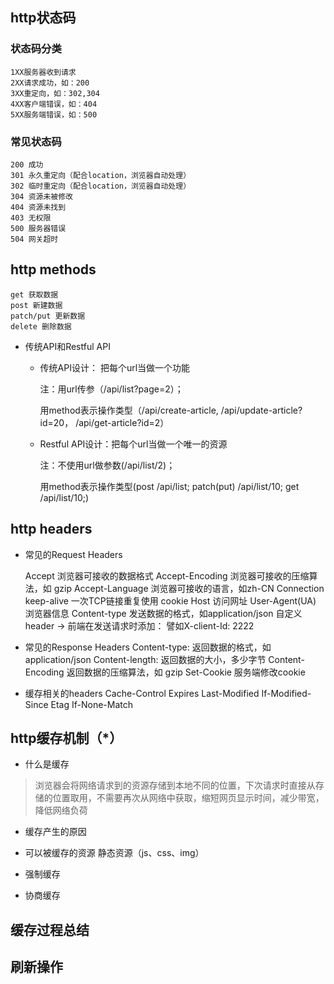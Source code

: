 <!--
 * @Description: 
 * @Autor: zhangai
 * @Date: 2022-08-17 09:37:16
 * @LastEditTime: 2022-08-30 16:14:27
-->
## http状态码
### 状态码分类
    1XX服务器收到请求
    2XX请求成功，如：200
    3XX重定向，如：302,304
    4XX客户端错误，如：404
    5XX服务端错误，如：500
### 常见状态码
    200 成功
    301 永久重定向（配合location，浏览器自动处理）
    302 临时重定向（配合location，浏览器自动处理）
    304 资源未被修改
    404 资源未找到
    403 无权限
    500 服务器错误
    504 网关超时

## http methods
    get 获取数据
    post 新建数据
    patch/put 更新数据
    delete 删除数据
* 传统API和Restful API
    - 传统API设计： 把每个url当做一个功能
        
        注：用url传参（/api/list?page=2）；

        用method表示操作类型（/api/create-article, /api/update-article?id=20， /api/get-article?id=2）
    - Restful API设计：把每个url当做一个唯一的资源 

        注：不使用url做参数(/api/list/2)；

        用method表示操作类型(post  /api/list; patch(put) /api/list/10; get /api/list/10;)
## http headers
* 常见的Request Headers

    Accept 浏览器可接收的数据格式
    Accept-Encoding 浏览器可接收的压缩算法，如 gzip
    Accept-Language 浏览器可接收的语言，如zh-CN
    Connection keep-alive 一次TCP链接重复使用
    cookie
    Host 访问网址
    User-Agent(UA) 浏览器信息
    Content-type 发送数据的格式，如application/json
    自定义header -> 前端在发送请求时添加： 譬如X-client-Id: 2222
* 常见的Response Headers
    Content-type: 返回数据的格式，如application/json
    Content-length: 返回数据的大小，多少字节
    Content-Encoding 返回数据的压缩算法，如 gzip
    Set-Cookie 服务端修改cookie

* 缓存相关的headers
    Cache-Control  Expires
    Last-Modified  If-Modified-Since
    Etag           If-None-Match
## http缓存机制（*）
* 什么是缓存
> 浏览器会将网络请求到的资源存储到本地不同的位置，下次请求时直接从存储的位置取用，不需要再次从网络中获取，缩短网页显示时间，减少带宽，降低网络负荷
* 缓存产生的原因
    
* 可以被缓存的资源
    静态资源（js、css、img）
* 强制缓存

* 协商缓存

## 缓存过程总结

## 刷新操作
